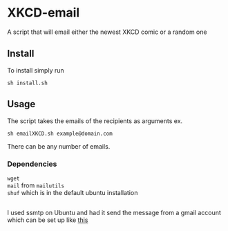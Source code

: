 # XKCD-email
A script that will email either the newest XKCD comic or a random one

## Install ##
To install simply run 
```
sh install.sh
```
## Usage ##
The script takes the emails of the recipients as arguments ex.
```
sh emailXKCD.sh example@domain.com
```
There can be any number of emails.

### Dependencies ###
```wget```<br>
```mail``` from ```mailutils```<br>
```shuf``` which is in the default ubuntu installation
## ##
I used ssmtp on Ubuntu and had it send the message from a gmail account which can be set up like [this][ubuntu-email]




[ubuntu-email]: https://help.ubuntu.com/community/EmailAlerts
